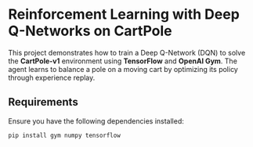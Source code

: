 # Reinforcement Learning with Deep Q-Networks on CartPole  

This project demonstrates how to train a Deep Q-Network (DQN) to solve the **CartPole-v1** environment using **TensorFlow** and **OpenAI Gym**. The agent learns to balance a pole on a moving cart by optimizing its policy through experience replay.  

## **Requirements**  

Ensure you have the following dependencies installed:  

```bash
pip install gym numpy tensorflow
